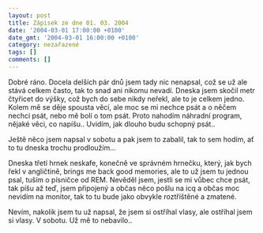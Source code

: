 ```yaml
---
layout: post
title: Zápisek ze dne 01. 03. 2004
date: '2004-03-01 17:00:00 +0100'
date_gmt: '2004-03-01 16:00:00 +0100'
category: nezařazené
tags: []
comments: []
---
```

<p>Dobré ráno. Docela delších pár dnů jsem tady nic nenapsal, což se už ale stává celkem často, tak to snad  ani nikomu nevadí. Dneska jsem skočil metr čtyřicet do výšky, což bych do sebe nikdy neřekl, ale to je celkem  jedno. Kolem mě se děje spousta věcí, ale moc se mi nechce psát a o něčem nechci psát, nebo mě bolí  o tom psát. Proto nahodím náhradní program, nějaké věci, co napíšu.. Uvidím, jak dlouho budu schopný psát..</p>
<p>Ještě něco jsem napsal v sobotu a pak jsem to zabalil, tak to sem hodím, ať to tu dneska trochu prodloužím...</p>
<p class="sed">Dneska třetí hrnek neskafe, konečně ve správném hrnečku, který, jak bych řekl v angličtině, brings me back  good memories, ale to už jsem tu jednou psal, tuším o písničce od REM. Nevěděl jsem, jestli se mi vůbec chce psát,  tak píšu až teď, jsem připojený a občas něco pošlu na icq a občas moc nevidím na monitor, tak to tu bude jako  obvykle roztříštěné a zmatené.</p>
<p class="sed">Nevím, nakolik jsem tu už napsal, že jsem si ostříhal vlasy, ale ostříhal jsem si vlasy. V sobotu. Už mě to  nebavilo..</p>
<p>  <?  include "part1.txt";  ?></p>
